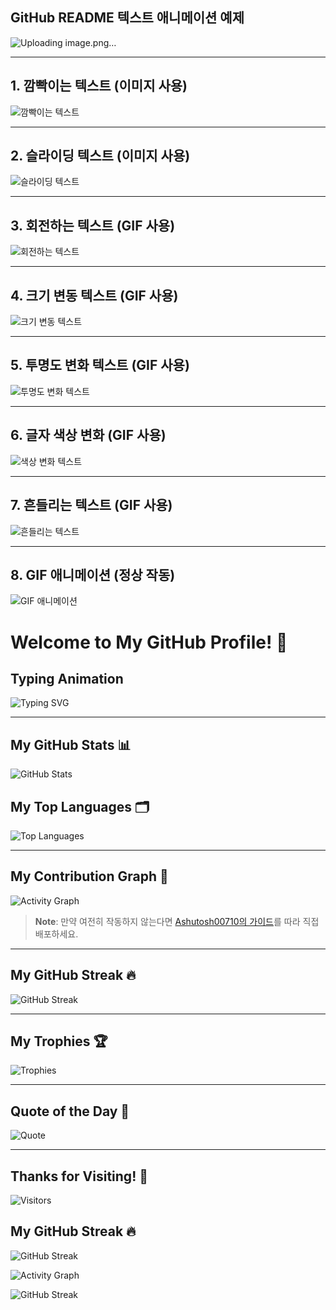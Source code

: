 ## GitHub README 텍스트 애니메이션 예제
![Uploading image.png…]()

---

## 1. 깜빡이는 텍스트 (이미지 사용)
![깜빡이는 텍스트](https://via.placeholder.com/150x50?text=Blinking+Text)

---

## 2. 슬라이딩 텍스트 (이미지 사용)
![슬라이딩 텍스트](https://via.placeholder.com/150x50?text=Sliding+Text)

---

## 3. 회전하는 텍스트 (GIF 사용)
![회전하는 텍스트](https://media.giphy.com/media/Ju7l5y9osyymQ/giphy.gif)

---

## 4. 크기 변동 텍스트 (GIF 사용)
![크기 변동 텍스트](https://via.placeholder.com/150x50?text=Growing+Text)

---

## 5. 투명도 변화 텍스트 (GIF 사용)
![투명도 변화 텍스트](https://via.placeholder.com/150x50?text=Fading+Text)

---

## 6. 글자 색상 변화 (GIF 사용)
![색상 변화 텍스트](https://via.placeholder.com/150x50?text=Color+Changing)

---

## 7. 흔들리는 텍스트 (GIF 사용)
![흔들리는 텍스트](https://via.placeholder.com/150x50?text=Shaking+Text)

---

## 8. GIF 애니메이션 (정상 작동)
![GIF 애니메이션](https://media.giphy.com/media/26ufnwz3wDUli7GU0/giphy.gif)




# Welcome to My GitHub Profile! 👋

## Typing Animation
![Typing SVG](https://readme-typing-svg.herokuapp.com?font=Jaro&size=24&duration=4000&color=000000&background=FFFFFE&center=true&vCenter=true&width=500&lines=Welcome+to+jojeongin313's+GitHub!;Enjoy+exploring+my+repositories!)

---

## My GitHub Stats 📊
![GitHub Stats](https://github-readme-stats.vercel.app/api?username=jojeongin313&show_icons=true&theme=radical)

## My Top Languages 🗂
![Top Languages](https://github-readme-stats.vercel.app/api/top-langs/?username=jojeongin313&layout=compact&theme=radical)

---

## My Contribution Graph 🌱
![Activity Graph](https://github-readme-activity-graph.vercel.app/graph?username=jojeongin313&theme=github)

> **Note**: 만약 여전히 작동하지 않는다면 [Ashutosh00710의 가이드](https://github.com/Ashutosh00710/github-readme-activity-graph#deploy-on-your-own-instance)를 따라 직접 배포하세요.

---

## My GitHub Streak 🔥
![GitHub Streak](https://streak-stats.demolab.com?user=jojeongin313&theme=dark&hide_border=true)

---

## My Trophies 🏆
![Trophies](https://github-profile-trophy.vercel.app/?username=jojeongin313&theme=gruvbox)

---

## Quote of the Day 💬
![Quote](https://quotes-github-readme.vercel.app/api?type=horizontal&theme=radical)

---

## Thanks for Visiting! 🚀
![Visitors](https://visitor-badge.laobi.icu/badge?page_id=jojeongin313)



## My GitHub Streak 🔥
![GitHub Streak](https://streak-stats.demolab.com?user=jojeongin313&theme=dark&hide_border=true)


![Activity Graph](https://github-readme-activity-graph.cyclic.app/graph?username=jojeongin313&theme=github)

![GitHub Streak](https://github-readme-streak-stats.herokuapp.com/?user=jojeongin313&theme=dark)
